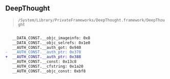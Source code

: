 ## DeepThought

> `/System/Library/PrivateFrameworks/DeepThought.framework/DeepThought`

```diff

   __DATA_CONST.__objc_imageinfo: 0x8
   __DATA_CONST.__objc_selrefs: 0x1e0
   __AUTH_CONST.__auth_got: 0x940
-  __AUTH_CONST.__auth_ptr: 0x378
+  __AUTH_CONST.__auth_ptr: 0x388
   __AUTH_CONST.__const: 0x13c8
   __AUTH_CONST.__cfstring: 0x1a20
   __AUTH_CONST.__objc_const: 0xbf8

```
